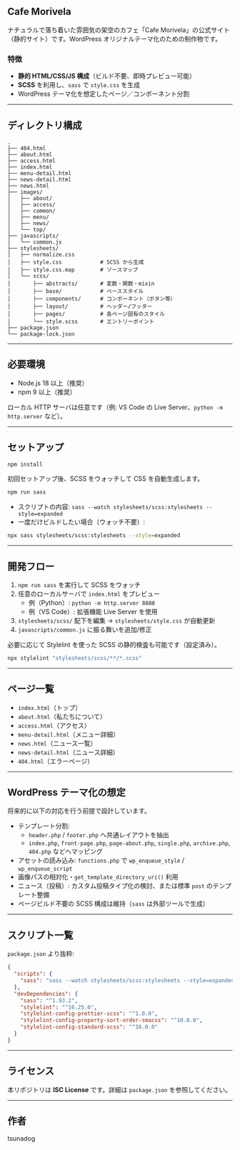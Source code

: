 ## Cafe Morivela

ナチュラルで落ち着いた雰囲気の架空のカフェ「Cafe Morivela」の公式サイト（静的サイト）です。WordPress オリジナルテーマ化のための制作物です。

### 特徴

- **静的 HTML/CSS/JS 構成**（ビルド不要、即時プレビュー可能）
- **SCSS** を利用し、`sass` で `style.css` を生成
- WordPress テーマ化を想定したページ／コンポーネント分割

---

## ディレクトリ構成

```text
.
├── 404.html
├── about.html
├── access.html
├── index.html
├── menu-detail.html
├── news-detail.html
├── news.html
├── images/
│   ├── about/
│   ├── access/
│   ├── common/
│   ├── menu/
│   ├── news/
│   └── top/
├── javascripts/
│   └── common.js
├── stylesheets/
│   ├── normalize.css
│   ├── style.css            # SCSS から生成
│   ├── style.css.map        # ソースマップ
│   └── scss/
│       ├── abstracts/       # 変数・関数・mixin
│       ├── base/            # ベーススタイル
│       ├── components/      # コンポーネント（ボタン等）
│       ├── layout/          # ヘッダー/フッター
│       ├── pages/           # 各ページ固有のスタイル
│       └── style.scss       # エントリーポイント
├── package.json
└── package-lock.json
```

---

## 必要環境

- Node.js 18 以上（推奨）
- npm 9 以上（推奨）

ローカル HTTP サーバは任意です（例: VS Code の Live Server、`python -m http.server` など）。

---

## セットアップ

```bash
npm install
```

初回セットアップ後、SCSS をウォッチして CSS を自動生成します。

```bash
npm run sass
```

- スクリプトの内容: `sass --watch stylesheets/scss:stylesheets --style=expanded`
- 一度だけビルドしたい場合（ウォッチ不要）:

```bash
npx sass stylesheets/scss:stylesheets --style=expanded
```

---

## 開発フロー

1. `npm run sass` を実行して SCSS をウォッチ
2. 任意のローカルサーバで `index.html` をプレビュー
   - 例（Python）: `python -m http.server 8080`
   - 例（VS Code）: 拡張機能 Live Server を使用
3. `stylesheets/scss/` 配下を編集 → `stylesheets/style.css` が自動更新
4. `javascripts/common.js` に振る舞いを追加/修正

必要に応じて Stylelint を使った SCSS の静的検査も可能です（設定済み）。

```bash
npx stylelint "stylesheets/scss/**/*.scss"
```

---

## ページ一覧

- `index.html`（トップ）
- `about.html`（私たちについて）
- `access.html`（アクセス）
- `menu-detail.html`（メニュー詳細）
- `news.html`（ニュース一覧）
- `news-detail.html`（ニュース詳細）
- `404.html`（エラーページ）

---

## WordPress テーマ化の想定

将来的に以下の対応を行う前提で設計しています。

- テンプレート分割:
  - `header.php` / `footer.php` へ共通レイアウトを抽出
  - `index.php`, `front-page.php`, `page-about.php`, `single.php`, `archive.php`, `404.php` などへマッピング
- アセットの読み込み: `functions.php` で `wp_enqueue_style` / `wp_enqueue_script`
- 画像パスの相対化・`get_template_directory_uri()` 利用
- ニュース（投稿）: カスタム投稿タイプ化の検討、または標準 `post` のテンプレート整備
- ページビルド不要の SCSS 構成は維持（`sass` は外部ツールで生成）

---

## スクリプト一覧

`package.json` より抜粋:

```json
{
  "scripts": {
    "sass": "sass --watch stylesheets/scss:stylesheets --style=expanded"
  },
  "devDependencies": {
    "sass": "^1.93.2",
    "stylelint": "^16.25.0",
    "stylelint-config-prettier-scss": "^1.0.0",
    "stylelint-config-property-sort-order-smacss": "^10.0.0",
    "stylelint-config-standard-scss": "^16.0.0"
  }
}
```

---

## ライセンス

本リポジトリは **ISC License** です。詳細は `package.json` を参照してください。

---

## 作者

tsunadog
